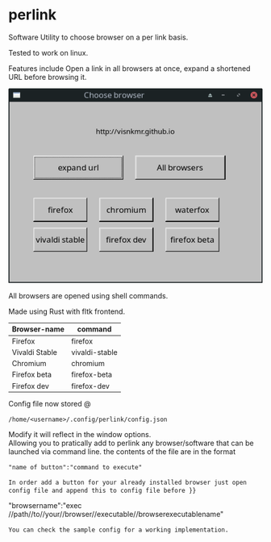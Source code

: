 # perlink

Software Utility to choose browser on a per link basis.  
  
Tested to work on linux.
  
  Features include Open a link in all browsers at once, expand a shortened URL before browsing it.
  
![screenshot](https://github.com/visnkmr/perlink/raw/main/perlink_scr.png)
  
All browsers are opened using shell commands.  
  
Made using Rust with fltk frontend.

|Browser-name| command|
|-|-|
|Firefox| firefox|
|Vivaldi Stable | vivaldi-stable|
|Chromium| chromium|
|Firefox beta|firefox-beta|
|Firefox dev|firefox-dev|

Config file now stored @ 
```
/home/<username>/.config/perlink/config.json  
```  
  
Modify it will reflect in the window options.  
Allowing you to pratically add to perlink any browser/software that can be launched via command line.
the contents of the file are in the format 
```
"name of button":"command to execute"
```
```
In order add a button for your already installed browser just open config file and append this to config file before }}
```
"browsername":"exec //path//to//your//browser//executable//browserexecutablename"
```
You can check the sample config for a working implementation.

